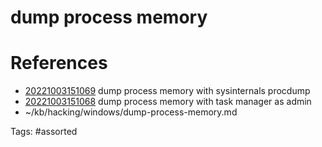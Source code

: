 # dump process memory

# References
- [20221003151069](/zet/20221003151069/) dump process memory with sysinternals procdump
- [20221003151068](/zet/20221003151068/) dump process memory with task manager as admin
- ~/kb/hacking/windows/dump-process-memory.md

Tags:
    #assorted

